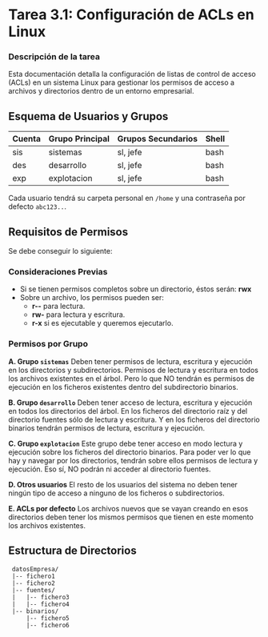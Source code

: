 # **Tarea 3.1: Configuración de ACLs en Linux**

### **Descripción de la tarea**

Esta documentación detalla la configuración de listas de control de acceso (ACLs) en un sistema Linux para gestionar los permisos de acceso a archivos y directorios dentro de un entorno empresarial.

## Esquema de Usuarios y Grupos

| Cuenta | Grupo Principal | Grupos Secundarios | Shell |
| ------ | --------------- | ------------------ | ----- |
| sis    | sistemas        | sl, jefe           | bash  |
| des    | desarrollo      | sl, jefe           | bash  |
| exp    | explotacion     | sl, jefe           | bash  |

Cada usuario tendrá su carpeta personal en `/home` y una contraseña por defecto `abc123..`.

## Requisitos de Permisos

Se debe conseguir lo siguiente:

### Consideraciones Previas

- Si se tienen permisos completos sobre un directorio, éstos serán: **rwx**
- Sobre un archivo, los permisos pueden ser:
  - **r--** para lectura.
  - **rw-** para lectura y escritura.
  - **r-x** si es ejecutable y queremos ejecutarlo.

### Permisos por Grupo

**A. Grupo `sistemas`**
Deben tener permisos de lectura, escritura y ejecución en los directorios y subdirectorios. Permisos de lectura y escritura en todos los archivos existentes en el árbol. Pero lo que NO tendrán es permisos de ejecución en los ficheros existentes dentro del subdirectorio binarios.

**B. Grupo `desarrollo`**
Deben tener acceso de lectura, escritura y ejecución en todos los directorios del árbol. En los ficheros del directorio raíz y del directorio fuentes sólo de lectura y escritura. Y en los ficheros del directorio binarios tendrán permisos de lectura, escritura y ejecución.

**C. Grupo `explotacion`**
Este grupo debe tener acceso en modo lectura y ejecución sobre los ficheros del directorio binarios. Para poder ver lo que hay y navegar por los directorios, tendrán sobre ellos permisos de lectura y ejecución. Eso sí, NO podrán ni acceder al directorio fuentes.

**D. Otros usuarios**
El resto de los usuarios del sistema no deben tener ningún tipo de acceso a ninguno de los ficheros o subdirectorios.

**E. ACLs por defecto**
Los archivos nuevos que se vayan creando en esos directorios deben tener los mismos permisos que tienen en este momento los archivos existentes.

## Estructura de Directorios

```
 datosEmpresa/
 |-- fichero1
 |-- fichero2
 |-- fuentes/
 |   |-- fichero3
 |   |-- fichero4
 |-- binarios/
     |-- fichero5
     |-- fichero6
```
